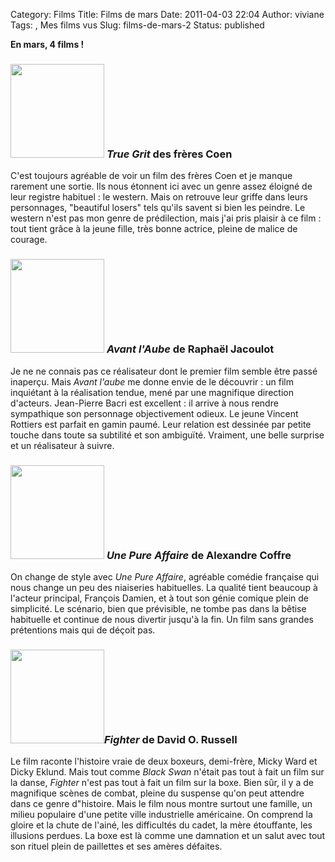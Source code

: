 Category: Films
Title: Films de mars
Date: 2011-04-03 22:04
Author: viviane
Tags: , Mes films vus
Slug: films-de-mars-2
Status: published

<strong>En mars, 4 films !</strong>
<h3><a href="http://www.viviane-voyages.com/wp-content/uploads/2011/04/True-Grit.jpg"><img class="alignleft size-thumbnail wp-image-1952" title="True Grit" src="http://www.viviane-voyages.com/wp-content/uploads/2011/04/True-Grit-150x150.jpg" alt="" width="150" height="150" /></a> <em>True Grit</em> des frères Coen</h3>
C'est toujours agréable de voir un film des frères Coen et je manque rarement une sortie. Ils nous étonnent ici avec un genre assez éloigné de leur registre habituel : le western. Mais on retrouve leur griffe dans leurs personnages, "beautiful losers" tels qu'ils savent si bien les peindre. Le western n'est pas mon genre de prédilection, mais j'ai pris plaisir à ce film : tout tient grâce à la jeune fille, très bonne actrice, pleine de malice de courage.
<h3><a href="http://www.viviane-voyages.com/wp-content/uploads/2011/04/avant_laube.jpg"><img class="alignleft size-thumbnail wp-image-1954" title="Avant l'Aube" src="http://www.viviane-voyages.com/wp-content/uploads/2011/04/avant_laube-150x150.jpg" alt="" width="150" height="150" /></a> <em>Avant l'Aube</em> de Raphaël Jacoulot</h3>
Je ne ne connais pas ce réalisateur dont le premier film semble être passé inaperçu. Mais <em>Avant l'aube</em> me donne envie de le découvrir : un film inquiétant à la réalisation tendue, mené par une magnifique direction d'acteurs. Jean-Pierre Bacri est excellent : il arrive à nous rendre sympathique son personnage objectivement odieux. Le jeune Vincent Rottiers est parfait en gamin paumé. Leur relation est dessinée par petite touche dans toute sa subtilité et son ambiguïté. Vraiment, une belle surprise et un réalisateur à suivre.
<h3><a href="http://www.viviane-voyages.com/wp-content/uploads/2011/04/une-pure-affaire.jpg"><img class="alignleft size-thumbnail wp-image-1955" title="Une pure affaire" src="http://www.viviane-voyages.com/wp-content/uploads/2011/04/une-pure-affaire-150x150.jpg" alt="" width="150" height="150" /></a> <em>Une Pure Affaire</em> de Alexandre Coffre</h3>
On change de style avec <em>Une Pure Affaire</em>, agréable comédie française qui nous change un peu des niaiseries habituelles. La qualité tient beaucoup à l'acteur principal, François Damien, et à tout son génie comique plein de simplicité. Le scénario, bien que prévisible, ne tombe pas dans la bêtise habituelle et continue de nous divertir jusqu'à la fin. Un film sans grandes prétentions mais qui de déçoit pas.
<h3><a href="http://www.viviane-voyages.com/wp-content/uploads/2011/04/fighter.jpg"><img class="alignleft size-thumbnail wp-image-1956" title="Fighter" src="http://www.viviane-voyages.com/wp-content/uploads/2011/04/fighter-150x150.jpg" alt="" width="150" height="150" /></a><em>Fighter</em> de David O. Russell</h3>
Le film raconte l'histoire vraie de deux boxeurs, demi-frère, Micky Ward et Dicky Eklund. Mais tout comme <em>Black Swan</em> n'était pas tout à fait un film sur la danse, <em>Fighter</em> n'est pas tout à fait un film sur la boxe. Bien sûr, il y a de magnifique scènes de combat, pleine du suspense qu'on peut attendre dans ce genre d"histoire. Mais le film nous montre surtout une famille, un milieu populaire d'une petite ville industrielle américaine. On comprend la gloire et la chute de l'ainé, les difficultés du cadet, la mère étouffante, les illusions perdues. La boxe est là comme une damnation et un salut avec tout son rituel plein de paillettes et ses amères défaites.